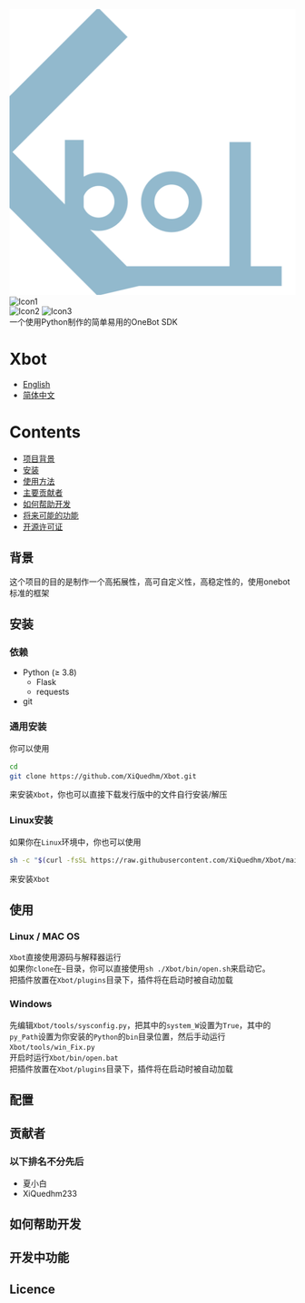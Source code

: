 ![icon0](https://github.com/XiQuedhm/Xbot/blob/main/.resources/icon_light.png "Xbot Icon")
<br>
![Icon1](https://img.shields.io/badge/Chat%20on-gitter%20or%20telegram-blue "Chat")
<br>
![Icon2](https://img.shields.io/badge/Language-Python-lightgrey "Language")
![Icon3](https://img.shields.io/badge/Licence-CC--BY--NC--SA%204.0-lightgrey "Licence")
<br>
一个使用Python制作的简单易用的OneBot SDK

# Xbot
*  [English](https://github.com/XiQuedhm/Xbot/blob/main/README.md)
* [简体中文](https://github.com/XiQuedhm/Xbot/blob/main/README_zhcn.md)

# Contents
* [项目背景](#背景)
* [安装](#安装)
* [使用方法](#使用)
* [主要贡献者](#贡献者)
* [如何帮助开发](#如何帮助开发)
* [将来可能的功能](#开发中功能)
* [开源许可证](#licence)
## 背景
这个项目的目的是制作一个高拓展性，高可自定义性，高稳定性的，使用onebot标准的框架
## 安装
### 依赖
* Python (≥ 3.8)
    * Flask
    * requests
* git

### 通用安装
你可以使用
```sh
cd
git clone https://github.com/XiQuedhm/Xbot.git
```
来安装`Xbot`，你也可以直接下载发行版中的文件自行安装/解压
### Linux安装
如果你在`Linux`环境中，你也可以使用
```sh
sh -c "$(curl -fsSL https://raw.githubusercontent.com/XiQuedhm/Xbot/main/tools/install.sh)"
```
来安装`Xbot`
## 使用
### Linux / MAC OS
`Xbot`直接使用源码与解释器运行
<br>
如果你`clone`在`~`目录，你可以直接使用`sh ./Xbot/bin/open.sh`来启动它。
<br>
把插件放置在`Xbot/plugins`目录下，插件将在启动时被自动加载
### Windows
先编辑`Xbot/tools/sysconfig.py`，把其中的`system_W`设置为`True`，其中的`py_Path`设置为你安装的`Python`的`bin`目录位置，然后手动运行`Xbot/tools/win_Fix.py`
<br>
开启时运行`Xbot/bin/open.bat`
<br>
把插件放置在`Xbot/plugins`目录下，插件将在启动时被自动加载
## 配置
## 贡献者
### 以下排名不分先后
* 夏小白
* XiQuedhm233
##  如何帮助开发
## 开发中功能
## Licence